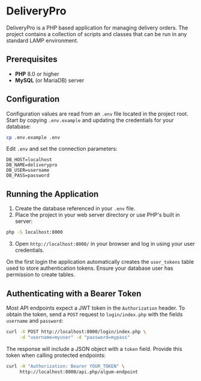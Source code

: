 # DeliveryPro

DeliveryPro is a PHP based application for managing delivery orders. The project
contains a collection of scripts and classes that can be run in any standard
LAMP environment.

## Prerequisites

- **PHP** 8.0 or higher
- **MySQL** (or MariaDB) server

## Configuration

Configuration values are read from an `.env` file located in the project root.
Start by copying `.env.example` and updating the credentials for your database:

```bash
cp .env.example .env
```

Edit `.env` and set the connection parameters:

```env
DB_HOST=localhost
DB_NAME=deliverypro
DB_USER=username
DB_PASS=password
```

## Running the Application

1. Create the database referenced in your `.env` file.
2. Place the project in your web server directory or use PHP's built in server:

```bash
php -S localhost:8000
```

3. Open `http://localhost:8000/` in your browser and log in using your user credentials.

On the first login the application automatically creates the `user_tokens` table
used to store authentication tokens. Ensure your database user has permission to
create tables.

## Authenticating with a Bearer Token

Most API endpoints expect a JWT token in the `Authorization` header. To obtain
the token, send a `POST` request to `login/index.php` with the fields
`username` and `password`:

```bash
curl -X POST http://localhost:8000/login/index.php \
     -d "username=myuser" -d "password=mypass"
```

The response will include a JSON object with a `token` field. Provide this token
when calling protected endpoints:

```bash
curl -H "Authorization: Bearer YOUR_TOKEN" \
     http://localhost:8000/api.php/algum-endpoint
```


